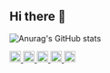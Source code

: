 ## Hi there 👋

![Anurag's GitHub stats](https://github-readme-stats.vercel.app/api?username=anuraghazra&hide=contribs,prs)

<p align="left">
  <a href="https://github.com/Keichan15">
    <img height="20" src="https://komarev.com/ghpvc/?username=Keichan15" />
  </a>
  <a href="https://github.com/Keichan15">
    <img height="20" src="https://img.shields.io/github/followers/Keichan15?label=follow&logo=github&style=flat" />
  </a>
  <a href="http://qiita.com/Keichan_15">
    <img height="20" src="https://qiita-badge.apiapi.app/s/Keichan_15/posts.svg" />
  </a>
  <a href="http://qiita.com/Keichan_15">
    <img height="20" src="https://qiita-badge.apiapi.app/s/Keichan_15/contributions.svg" />
  </a>
  <a href="https://zenn.dev/keichan_15">
    <img height="20" src="https://badgen.org/img/zenn/keichan_15/articles?style=plastic" />
  </a>
</p>


